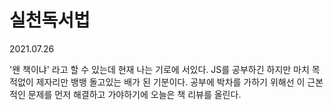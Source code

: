 # 실천독서법

2021.07.26
<br/>

'왠 책이냐' 라고 할 수 있는데 현재 나는 기로에 서있다.
JS를 공부하긴 하지만 마치 목적없이 제자리만 뱅뱅 돌고있는 배가 된 기분이다.
공부에 박차를 가하기 위해선 이 근본적인 문제를 먼저 해결하고 가야하기에 오늘은 책 리뷰를 올린다.

<br/>
<br/>

